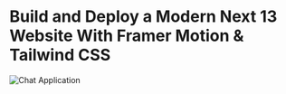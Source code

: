 # Build and Deploy a Modern Next 13 Website With Framer Motion & Tailwind CSS


![Chat Application](https://i.ibb.co/sbSHWH0/Thumbnail-1.png)

